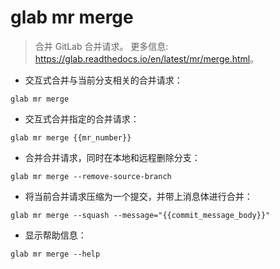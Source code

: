 # glab mr merge

> 合并 GitLab 合并请求。
> 更多信息: <https://glab.readthedocs.io/en/latest/mr/merge.html>。

- 交互式合并与当前分支相关的合并请求：

`glab mr merge`

- 交互式合并指定的合并请求：

`glab mr merge {{mr_number}}`

- 合并合并请求，同时在本地和远程删除分支：

`glab mr merge --remove-source-branch`

- 将当前合并请求压缩为一个提交，并带上消息体进行合并：

`glab mr merge --squash --message="{{commit_message_body}}"`

- 显示帮助信息：

`glab mr merge --help`